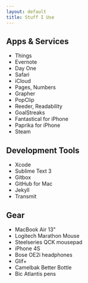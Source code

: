 ```yaml
---
layout: default
title: Stuff I Use
---
```


## Apps & Services

 * Things
 * Evernote
 * Day One
 * Safari
 * iCloud
 * Pages, Numbers
 * Grapher
 * PopClip
 * Reeder, Readability
 * GoalStreaks
 * Fantastical for iPhone
 * Paprika for iPhone
 * Steam

## Development Tools

 * Xcode
 * Sublime Text 3
 * Gitbox
 * GitHub for Mac
 * Jekyll
 * Transmit

## Gear

 * MacBook Air 13"
 * Logitech Marathon Mouse
 * Steelseries QCK mousepad
 * iPhone 4S
 * Bose OE2i headphones
 * Glif+
 * Camelbak Better Bottle
 * Bic Atlantis pens
